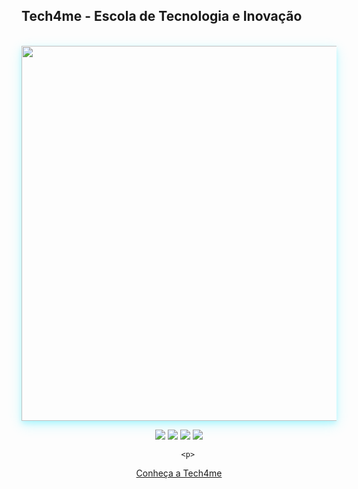 ## Tech4me - Escola de Tecnologia e Inovação

<br>

<div align="center"> 
        <img src="https://www.tech4me.com.br/img/foto_sede_tech4me_03.jpg" style="max-width: 100%; width: 600px; box-shadow: 0 4px 8px 0 rgba(0, 229, 255, 0.2), 0 6px 20px 0 rgba(0, 229, 255, 0.2);">

<br>
        
  <p>
  <a href="https://www.youtube.com/channel/UCXgDUn-KjAZ1AKs8X2OzR5w" target="_blank"><img src="https://img.shields.io/badge/YouTube-FF0000?style=for-the-badge&logo=youtube&logoColor=white" target="_blank"></a>
  <a href="https://www.instagram.com/tech4me_br/" target="_blank"><img src="https://img.shields.io/badge/-Instagram-%23E4405F?style=for-the-badge&logo=instagram&logoColor=white" target="_blank"></a>
  <a href = "mailto:gustavoestevesr@gmail.com"><img src="https://img.shields.io/badge/-Gmail-%23333?style=for-the-badge&logo=gmail&logoColor=white" target="_blank"></a>
  <a href="https://br.linkedin.com/company/tech4mebr" target="_blank"><img src="https://img.shields.io/badge/-LinkedIn-%230077B5?style=for-the-badge&logo=linkedin&logoColor=white" target="_blank"></a> 
  </p>

        <p>
  <a href="https://www.tech4me.com.br/quem-somos" target="_blank">Conheça a Tech4me</a>   
        </p>
        
</div>

